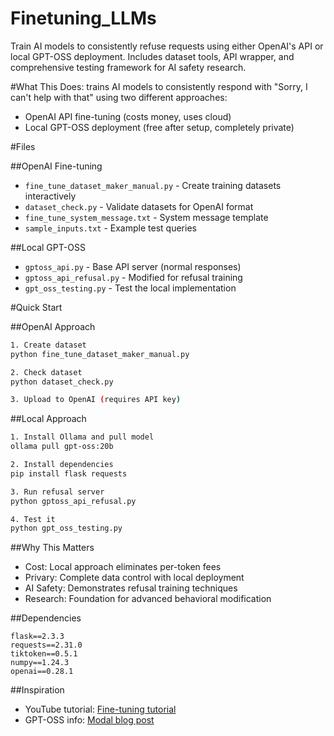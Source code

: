 # Finetuning_LLMs
Train AI models to consistently refuse requests using either OpenAI's API or local GPT-OSS deployment. Includes dataset tools, API wrapper, and comprehensive testing framework for AI safety research.


#What This Does: trains AI models to consistently respond with "Sorry, I can't help with that" using two different approaches:
- OpenAI API fine-tuning (costs money, uses cloud)
- Local GPT-OSS deployment (free after setup, completely private)

#Files

##OpenAI Fine-tuning
- `fine_tune_dataset_maker_manual.py` - Create training datasets interactively
- `dataset_check.py` - Validate datasets for OpenAI format
- `fine_tune_system_message.txt` - System message template
- `sample_inputs.txt` - Example test queries

##Local GPT-OSS
- `gptoss_api.py` - Base API server (normal responses)
- `gptoss_api_refusal.py` - Modified for refusal training
- `gpt_oss_testing.py` - Test the local implementation

#Quick Start

##OpenAI Approach
```bash
1. Create dataset
python fine_tune_dataset_maker_manual.py

2. Check dataset
python dataset_check.py

3. Upload to OpenAI (requires API key)
```

##Local Approach
```bash
1. Install Ollama and pull model
ollama pull gpt-oss:20b

2. Install dependencies
pip install flask requests

3. Run refusal server
python gptoss_api_refusal.py

4. Test it
python gpt_oss_testing.py
```

##Why This Matters

- Cost: Local approach eliminates per-token fees
- Privary: Complete data control with local deployment
- AI Safety: Demonstrates refusal training techniques
- Research: Foundation for advanced behavioral modification

##Dependencies

```
flask==2.3.3
requests==2.31.0
tiktoken==0.5.1
numpy==1.24.3
openai==0.28.1
```

##Inspiration

- YouTube tutorial: [Fine-tuning tutorial](https://www.youtube.com/watch?v=sLFpLguss2A)
- GPT-OSS info: [Modal blog post](https://modal.com/blog/gpt-oss-vs-gpt-5)
